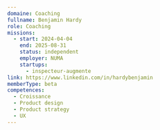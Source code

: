 ```yaml
---
domaine: Coaching
fullname: Benjamin Hardy
role: Coaching
missions:
  - start: 2024-04-04
    end: 2025-08-31
    status: independent
    employer: NUMA
    startups:
      - inspecteur-augmente
link: https://www.linkedin.com/in/hardybenjamin
memberType: beta
competences:
  - Croissance
  - Product design
  - Product strategy
  - UX
---
```

